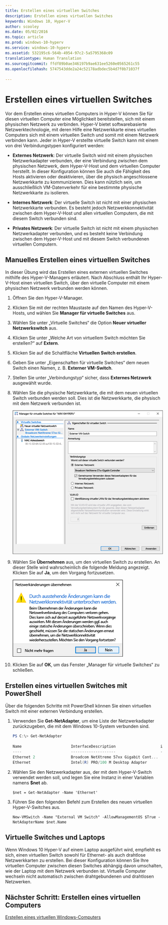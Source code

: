 ```yaml
---
title: Erstellen eines virtuellen Switches
description: Erstellen eines virtuellen Switches
keywords: Windows 10, Hyper-V
author: scooley
ms.date: 05/02/2016
ms.topic: article
ms.prod: windows-10-hyperv
ms.service: windows-10-hyperv
ms.assetid: 532195c6-564b-4954-97c2-5a5795368c09
translationtype: Human Translation
ms.sourcegitcommit: ffdf89b0ae346197b9ae631ee5260e0565261c55
ms.openlocfilehash: 5747543dde2a24c52178adbdec5b4d7f0b71037f

---
```


# Erstellen eines virtuellen Switches 

Vor dem Erstellen eines virtuellen Computers in Hyper-V können Sie für diesen virtuellen Computer eine Möglichkeit bereitstellen, sich mit einem physischen Netzwerk zu verbinden. Hyper-V bietet softwarebasierte Netzwerktechnologie, mit deren Hilfe eine Netzwerkkarte eines virtuellen Computers sich mit einem virtuellen Switch und somit mit einem Netzwerk verbinden kann. Jeder in Hyper-V erstellte virtuelle Switch kann mit einem von drei Verbindungstypen konfiguriert werden:

- **Externes Netzwerk**: Der virtuelle Switch wird mit einem physischen Netzwerkadapter verbunden, der eine Verbindung zwischen dem physischen Netzwerk, dem Hyper-V-Host und dem virtuellen Computer herstellt. In dieser Konfiguration können Sie auch die Fähigkeit des Hosts aktivieren oder deaktivieren, über die physisch angeschlossene Netzwerkkarte zu kommunizieren. Dies kann nützlich sein, um ausschließlich VM-Datenverkehr für eine bestimmte physische Netzwerkkarte zu isolieren.

- **Internes Netzwerk**: Der virtuelle Switch ist nicht mit einer physischen Netzwerkkarte verbunden. Es besteht jedoch Netzwerkkonnektivität zwischen dem Hyper-V-Host und allen virtuellen Computern, die mit diesem Switch verbunden sind.

- **Privates Netzwerk**: Der virtuelle Switch ist nicht mit einem physischen Netzwerkadapter verbunden, und es besteht keine Verbindung zwischen dem Hyper-V-Host und mit diesem Switch verbundenen virtuellen Computern.

## Manuelles Erstellen eines virtuellen Switches

In dieser Übung wird das Erstellen eines externen virtuellen Switches mithilfe des Hyper-V-Managers erläutert. Nach Abschluss enthält Ihr Hyper-V-Host einen virtuellen Switch, über den virtuelle Computer mit einem physischen Netzwerk verbunden werden können. 

1. Öffnen Sie den Hyper-V-Manager.

2. Klicken Sie mit der rechten Maustaste auf den Namen des Hyper-V-Hosts, und wählen Sie **Manager für virtuelle Switches** aus.

3. Wählen Sie unter „Virtuelle Switches“ die Option **Neuer virtueller Netzwerkswitch** aus.

4. Klicken Sie unter „Welche Art von virtuellem Switch möchten Sie erstellen?“ auf **Extern**.

5. Klicken Sie auf die Schaltfläche **Virtuellen Switch erstellen**.

6. Geben Sie unter „Eigenschaften für virtuelle Switches“ dem neuen Switch einen Namen, z. B. **Externer VM-Switch**.

7. Stellen Sie unter „Verbindungstyp“ sicher, dass **Externes Netzwerk** ausgewählt wurde.

8. Wählen Sie die physische Netzwerkkarte, die mit dem neuen virtuellen Switch verbunden werden soll. Dies ist die Netzwerkkarte, die physisch mit dem Netzwerk verbunden ist.  

    ![](media/newSwitch_upd.png)

9. Wählen Sie **Übernehmen** aus, um den virtuellen Switch zu erstellen. An dieser Stelle wird wahrscheinlich die folgende Meldung angezeigt. Klicken Sie auf **Ja**, um den Vorgang fortzusetzen.

    ![](media/pen_changes_upd.png)  

10. Klicken Sie auf **OK**, um das Fenster „Manager für virtuelle Switches“ zu schließen.

## Erstellen eines virtuellen Switches mit PowerShell

Über die folgenden Schritte mit PowerShell können Sie einen virtuellen Switch mit einer externen Verbindung erstellen. 

1. Verwenden Sie **Get-NetAdapter**, um eine Liste der Netzwerkadapter zurückzugeben, die mit dem Windows 10-System verbunden sind.

    ```powershell
    PS C:\> Get-NetAdapter

    Name                      InterfaceDescription                    ifIndex Status       MacAddress             LinkSpeed
    ----                      --------------------                    ------- ------       ----------             ---------
    Ethernet 2                Broadcom NetXtreme 57xx Gigabit Cont...       5 Up           BC-30-5B-A8-C1-7F         1 Gbps
    Ethernet                  Intel(R) PRO/100 M Desktop Adapter            3 Up           00-0E-0C-A8-DC-31        10 Mbps  
    ```

2. Wählen Sie den Netzwerkadapter aus, der mit dem Hyper-V-Switch verwendet werden soll, und legen Sie eine Instanz in einer Variablen namens **$net** ab.

    ```
    $net = Get-NetAdapter -Name 'Ethernet'
    ```

3. Führen Sie den folgenden Befehl zum Erstellen des neuen virtuellen Hyper-V-Switches aus.

    ```
    New-VMSwitch -Name "External VM Switch" -AllowManagementOS $True -NetAdapterName $net.Name
    ```

## Virtuelle Switches und Laptops

Wenn Windows 10 Hyper-V auf einem Laptop ausgeführt wird, empfiehlt es sich, einen virtuellen Switch sowohl für Ethernet- als auch drahtlose Netzwerkkarten zu erstellen. Bei dieser Konfiguration können Sie Ihre virtuellen Computer zwischen diesen Switches abhängig davon umschalten, wie der Laptop mit dem Netzwerk verbunden ist. Virtuelle Computer wechseln nicht automatisch zwischen drahtgebundenen und drahtlosen Netzwerken.

## Nächster Schritt: Erstellen eines virtuellen Computers
[Erstellen eines virtuellen Windows-Computers](walkthrough_create_vm.md)



<!--HONumber=Oct16_HO4-->


